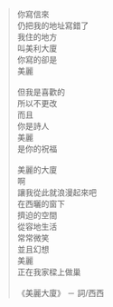 > 你寫信來 <br />
仍把我的地址寫錯了 <br />
我住的地方 <br />
叫美利大廈 <br />
你寫的卻是 <br />
美麗 <br /><br />
但我是喜歡的 <br />
所以不更改 <br />
而且 <br />
你是詩人 <br />
美麗 <br />
是你的祝福 <br /><br />
美麗的大廈 <br />
啊 <br />
讓我從此就浪漫起來吧 <br />
在西曬的窗下 <br />
擠迫的空間 <br />
從容地生活 <br />
常常微笑 <br />
並且幻想 <br />
美麗 <br />
正在我家樑上做巢 <br /> <br />
《美麗大廈》 － 詞/西西
